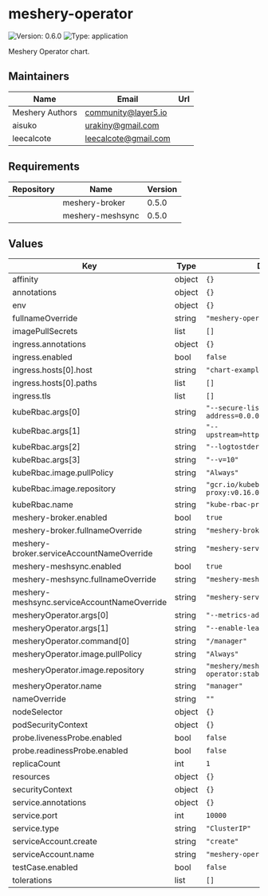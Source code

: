 # meshery-operator

![Version: 0.6.0](https://img.shields.io/badge/Version-0.6.0-informational?style=flat-square) ![Type: application](https://img.shields.io/badge/Type-application-informational?style=flat-square)

Meshery Operator chart.

## Maintainers

| Name | Email | Url |
| ---- | ------ | --- |
| Meshery Authors | <community@layer5.io> |  |
| aisuko | <urakiny@gmail.com> |  |
| leecalcote | <leecalcote@gmail.com> |  |

## Requirements

| Repository | Name | Version |
|------------|------|---------|
|  | meshery-broker | 0.5.0 |
|  | meshery-meshsync | 0.5.0 |

## Values

| Key | Type | Default | Description |
|-----|------|---------|-------------|
| affinity | object | `{}` |  |
| annotations | object | `{}` |  |
| env | object | `{}` |  |
| fullnameOverride | string | `"meshery-operator"` |  |
| imagePullSecrets | list | `[]` |  |
| ingress.annotations | object | `{}` |  |
| ingress.enabled | bool | `false` |  |
| ingress.hosts[0].host | string | `"chart-example.local"` |  |
| ingress.hosts[0].paths | list | `[]` |  |
| ingress.tls | list | `[]` |  |
| kubeRbac.args[0] | string | `"--secure-listen-address=0.0.0.0:8443"` |  |
| kubeRbac.args[1] | string | `"--upstream=http://127.0.0.1:8080/"` |  |
| kubeRbac.args[2] | string | `"--logtostderr=false"` |  |
| kubeRbac.args[3] | string | `"--v=10"` |  |
| kubeRbac.image.pullPolicy | string | `"Always"` |  |
| kubeRbac.image.repository | string | `"gcr.io/kubebuilder/kube-rbac-proxy:v0.16.0"` |  |
| kubeRbac.name | string | `"kube-rbac-proxy"` |  |
| meshery-broker.enabled | bool | `true` |  |
| meshery-broker.fullnameOverride | string | `"meshery-broker"` |  |
| meshery-broker.serviceAccountNameOverride | string | `"meshery-server"` |  |
| meshery-meshsync.enabled | bool | `true` |  |
| meshery-meshsync.fullnameOverride | string | `"meshery-meshsync"` |  |
| meshery-meshsync.serviceAccountNameOverride | string | `"meshery-server"` |  |
| mesheryOperator.args[0] | string | `"--metrics-addr=127.0.0.1:8080"` |  |
| mesheryOperator.args[1] | string | `"--enable-leader-election"` |  |
| mesheryOperator.command[0] | string | `"/manager"` |  |
| mesheryOperator.image.pullPolicy | string | `"Always"` |  |
| mesheryOperator.image.repository | string | `"meshery/meshery-operator:stable-latest"` |  |
| mesheryOperator.name | string | `"manager"` |  |
| nameOverride | string | `""` |  |
| nodeSelector | object | `{}` |  |
| podSecurityContext | object | `{}` |  |
| probe.livenessProbe.enabled | bool | `false` |  |
| probe.readinessProbe.enabled | bool | `false` |  |
| replicaCount | int | `1` |  |
| resources | object | `{}` |  |
| securityContext | object | `{}` |  |
| service.annotations | object | `{}` |  |
| service.port | int | `10000` |  |
| service.type | string | `"ClusterIP"` |  |
| serviceAccount.create | string | `"create"` |  |
| serviceAccount.name | string | `"meshery-operator"` |  |
| testCase.enabled | bool | `false` |  |
| tolerations | list | `[]` |  |

